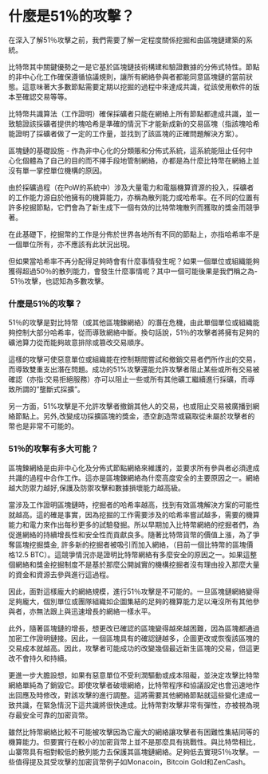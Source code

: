 # 什麼是51％的攻擊？


在深入了解51％攻擊之前，我們需要了解一定程度關係挖掘和由區塊鏈建築的系統。

比特幣其中關鍵優勢之一是它基於區塊鏈技術構建和驗證數據的分佈式特性。節點的非中心化工作確保遵循協議規則，讓所有網絡參與者都能同意區塊鏈的當前狀態。這意味著大多數節點需要定期以挖掘的過程中來達成共識，從該使用軟件的版本至確認交易等等。

比特幣共識算法（工作證明）確保採礦者只能在網絡上所有節點都達成共識，並一致驗證該採礦者提供的塊哈希是準確的情況下才能新成新的交易區塊（指該塊哈希能證明了採礦者做了一定的工作量，並找到了該區塊的正確問題解決方案）。

區塊鏈的基礎設施 - 作為非中心化的分類賬和分佈式系統，這系統能阻止任何中心化個體為了自己的目的而不擇手段地管制網絡，亦都是為什麼比特幣在網絡上並沒有單一掌控單位機構的原因。

由於採礦過程（在PoW的系統中）涉及大量電力和電腦機算資源的投入，採礦者的工作能力源自於他擁有的機算能力，亦稱為散列能力或哈希率。在不同的位置有許多挖掘節點，它們會為了新生成下一個有效的比特幣塊散列而獲取的獎金而競爭著。

在此基礎下，挖掘幣的工作是分佈於世界各地所有不同的節點上，亦指哈希率不是一個單位所有，亦不應該有此狀況出現。

但如果當哈希率不再分配得足夠時會有什麼事情發生呢？如果一個單位或組織能夠獲得超過50％的散列能力，會發生什麼事情呢？其中一個可能後果是我們稱之為- 51％攻擊，也認知為多數攻擊。

### 什麼是51％的攻擊？

51％的攻擊是對比特幣（或其他區塊鍊網絡）的潛在危機，由此單個單位或組織能夠控制大部分哈希率，從而導致網絡中斷。換句話說，51％的攻擊者將擁有足夠的礦池算力從而能夠故意排除或篡改交易順序。

這樣的攻擊可使惡意單位或組織能在控制期間嘗試和撤銷交易者們所作出的交易，而導致雙重支出潛在問題。成功的51%攻擊還能允許攻擊者阻止某些或所有交易被確認（亦指:交易拒絕服務）亦可以阻止一些或所有其他礦工繼續進行採礦，而導致所謂的”壟斷式採擴”。

另一方面，51%攻擊是不允許攻擊者撤銷其他人的交易，也或阻止交易被廣播到網絡節點上。另外,改變成功採擴區塊的獎金，憑空創造幣或竊取從未屬於攻擊者的幣也是非常不可能的。

### 51％的攻擊有多大可能？

區塊鍊網絡是由非中心化及分佈式節點網絡來維護的，並要求所有參與者必須達成共識的過程中合作工作。這亦是區塊鍊網絡為什麼高度安全的主要原因之一。網絡越大防禦力越好,保護及防禦攻擊和數據損壞能力越高級。

當涉及工作證明區塊鏈時，挖掘者的哈希率越高，找到有效區塊解決方案的可能性就越高。這的確是事實，因為挖掘的工作需要涉及的哈希率嘗試越多，需要的機算能力和電力來作出每秒更多的試驗發掘。所以早期加入比特幣網絡的挖掘者們，為促進網絡的持續增長性和安全性而貢獻良多。隨著比特幣貨幣的價值上漲，為了爭奪區塊挖掘獎金, 許多新的挖掘者被吸引而加入網絡，（目前一個比特幣的區塊價格12.5 BTC）。這競爭情況亦是證明比特幣網絡有多麼安全的原因之一。如果這整個網絡和獎金挖掘制度不是基於那麼公開誠實的機構挖掘者沒有理由投入那麼大量的資金和資源去參與進行這過程。

因此，面對這樣龐大的網絡規模，進行51％攻擊是不可能的。一旦區塊鏈網絡變得足夠龐大，個別單位或團隊組織如企圖集結的足夠的機算能力足以淹沒所有其他參與者，亦無法跟上與迅速增長的網絡一樣水平。

此外，隨著區塊鏈的增長，想更改已確認的區塊變得越來越困難，因為區塊都通過加密工作證明鏈接。因此，一個區塊具有的確認鏈越多，企圖更改或恢復該區塊的交易成本就越高。因此，攻擊者可能成功的改變幾個最近新生區塊的交易，但這更改不會持久和持續。

更進一步大膽設想，如果有惡意單位不受利潤驅動或成本阻礙，並決定攻擊比特幣網絡單純為了銷毀它。即使攻擊者破壞網絡，比特幣程序和協議設定也會迅速地作出回應及時修改，對該攻擊的進行調整。這將需要其他網絡節點就這些變化達成一致共識，在緊急情況下這共識將很快達成。比特幣對攻擊非常有彈性，亦被視為現存最安全可靠的加密貨幣。

雖然比特幣網絡比較不可能被攻擊因為它龐大的網絡讓攻擊者有困難性集結同等的機算能力。但要實行在較小的加密貨幣上並不是那麼具有挑戰性。與比特幣相比，山寨幣具有相對較低的散列能力去保護其區塊鏈網絡。足夠低去實現51％攻擊。一些值得提及其受攻擊的加密貨幣例子如Monacoin，Bitcoin Gold和ZenCash。  
